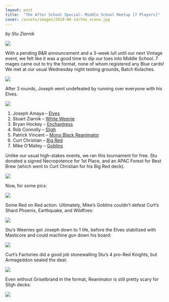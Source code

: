 ```yaml
---
layout: post
title:  "The After School Special: Middle School Meetup [7 Players]"
cover: /assets/images/2019-08-14/the_scene.jpg
---
```

_by Stu Ziarnik_


![]({{site.cdn_url}}/assets/images/2019-08-14/poster.jpg)

With a pending B&R announcement and a 3-week lull until our next Vintage event,
we felt like it was a good time to dip our toes into Middle School. 7 mages
came out to try the format, none of whom registered any Blue cards! We met at
our usual Wednesday night testing grounds, Batch Kolaches.

![]({{site.cdn_url}}/assets/images/2019-08-14/the_scene.jpg)

After 3 rounds, Joseph went undefeated by running over everyone with his Elves.

![]({{site.cdn_url}}/assets/images/2019-08-14/standings.png)

1. Joseph Amaya – [Elves]({{site.cdn_url}}/assets/images/2019-08-14/1_joseph_amaya_elves.jpg)
2. Stuart Ziarnik – [White Weenie]({{site.cdn_url}}/assets/images/2019-08-14/2_stuart_ziarnik_white_weenie.jpg)
3. Bryan Hockey – [Enchantress]({{site.cdn_url}}/assets/images/2019-08-14/3_bryan_hockey_enchantress.jpg)
4. Rob Connolly – [Sligh]({{site.cdn_url}}/assets/images/2019-08-14/4_rob_connolly_sligh.jpg)
5. Patrick Vincent – [Mono Black Reanimator]({{site.cdn_url}}/assets/images/2019-08-14/5_patrick_vincent_reanimator.jpg)
6. Curt Christian – [Big Red]({{site.cdn_url}}/assets/images/2019-08-14/6_curt_christian_big_red.jpg)
7. Mike O’Malley – [Goblins]({{site.cdn_url}}/assets/images/2019-08-14/7_mike_omalley_goblins.jpg)

Unlike our usual high-stakes events, we ran this tournament for free. Stu
donated a signed Necropotence for 1st Place, and an APAC Forest for Best Brew
(which went to Curt Christian for his Big Red deck).

![]({{site.cdn_url}}/assets/images/2019-08-14/prizes.jpg)

Now, for some pics:

![]({{site.cdn_url}}/assets/images/2019-08-14/elves_vs_enchantress.jpg)

Some Red on Red action. Ultimately, Mike’s Goblins couldn’t defeat Curt’s
Shard Phoenix, Earthquake, and Wildfires:

![]({{site.cdn_url}}/assets/images/2019-08-14/goblins_vs_big_red.jpg)

Stu’s Weenies got Joseph down to 1 life, before the Elves stabilized with
Masticore and could machine gun down his board:

![]({{site.cdn_url}}/assets/images/2019-08-14/masticore_lock.jpg)


Curt’s Factories did a good job stonewalling Stu’s 4 pro-Red Knights, but
Armageddon sealed the deal:

![]({{site.cdn_url}}/assets/images/2019-08-14/armageddon_scoop.jpg)

Even without Griselbrand in the format, Reanimator is still pretty scary for
Sligh decks:

![]({{site.cdn_url}}/assets/images/2019-08-14/reanimator_vs_sligh.jpg)








